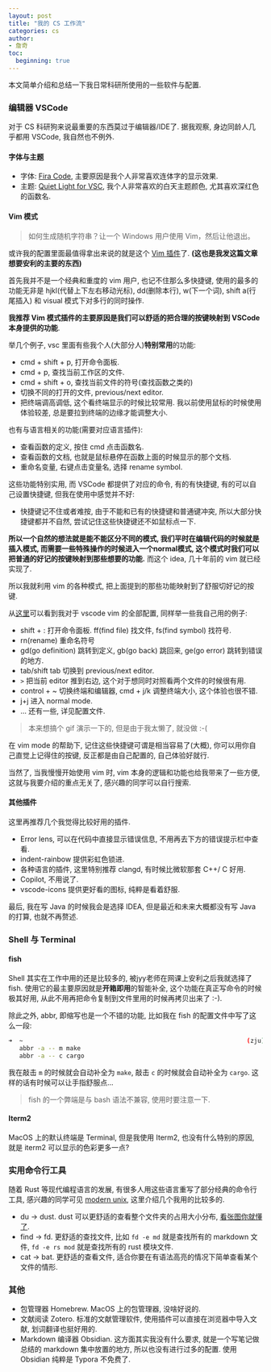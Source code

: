 ```yaml
---
layout: post
title: "我的 CS 工作流"
categories: cs
author:
- 詹奇
toc:
  beginning: true
---
```


本文简单介绍和总结一下我日常科研所使用的一些软件与配置.

### 编辑器 VSCode

对于 CS 科研狗来说最重要的东西莫过于编辑器/IDE了. 据我观察, 身边同龄人几乎都用 VSCode, 我自然也不例外.

#### 字体与主题

* 字体: [Fira Code](https://github.com/tonsky/FiraCode), 主要原因是我个人非常喜欢连体字的显示效果.
* 主题: [Quiet Light for VSC](https://marketplace.visualstudio.com/items?itemName=onecrayon.theme-quietlight-vsc), 我个人非常喜欢的白天主题颜色, 尤其喜欢深红色的函数名.

#### Vim 模式

> 如何生成随机字符串？让一个 Windows 用户使用 Vim，然后让他退出。

或许我的配置里面最值得拿出来说的就是这个 [Vim 插件](https://github.com/VSCodeVim/Vim)了. **(这也是我发这篇文章想要安利的主要的东西)**

首先我并不是一个经典和重度的 vim 用户, 也记不住那么多快捷键, 使用的最多的功能无非是 hjkl(代替上下左右移动光标), dd(删除本行), w(下一个词), shift a(行尾插入) 和 visual 模式下对多行的同时操作.

**我推荐 Vim 模式插件的主要原因是我们可以舒适的把合理的按键映射到 VSCode 本身提供的功能**.

举几个例子, vsc 里面有些我个人(大部分人)**特别常用**的功能:

* cmd + shift + p, 打开命令面板.
* cmd + p, 查找当前工作区的文件.
* cmd + shift + o, 查找当前文件的符号(查找函数之类的)
* 切换不同的打开的文件, previous/next editor.
* 把终端调高调低, 这个看终端显示的时候比较常用. 我以前使用鼠标的时候使用体验较差, 总是要拉到终端的边缘才能调整大小.

也有与语言相关的功能(需要对应语言插件):

* 查看函数的定义, 按住 cmd 点击函数名.
* 查看函数的文档, 也就是鼠标悬停在函数上面的时候显示的那个文档.
* 重命名变量, 右键点击变量名, 选择 rename symbol.

这些功能特别实用, 而 VSCode 都提供了对应的命令, 有的有快捷键, 有的可以自己设置快捷键, 但我在使用中感觉并不好:

* 快捷键记不住或者难按, 由于不能和已有的快捷键和普通键冲突, 所以大部分快捷键都并不自然, 尝试记住这些快捷键还不如鼠标点一下.

**所以一个自然的想法就是能不能区分不同的模式, 我们平时在编辑代码的时候就是插入模式, 而需要一些特殊操作的时候进入一个normal模式, 这个模式时我们可以把普通的好记的按键映射到那些想要的功能.**
而这个 idea, 几十年前的 vim 就已经实现了.

所以我就利用 vim 的各种模式, 把上面提到的那些功能映射到了舒服切好记的按键.

从[这里](https://github.com/Qi-Zhan/vscode-vim-config)可以看到我对于 vscode vim 的全部配置, 同样举一些我自己用的例子:

* shift + : 打开命令面板. ff(find file) 找文件, fs(find symbol) 找符号.
* rn(rename) 重命名符号
* gd(go definition) 跳转到定义, gb(go back) 跳回来, ge(go error) 跳转到错误的地方.
* tab/shift tab 切换到 previous/next editor.
* `>` 把当前 editor 推到右边, 这个对于想同时对照看两个文件的时候很有用.
* control + ~ 切换终端和编辑器, cmd + j/k 调整终端大小, 这个体验也很不错.
* j+j 进入 normal mode.
* ... 还有一些, 详见配置文件.

> 本来想搞个 gif 演示一下的, 但是由于我太懒了, 就没做 :-(

在 vim mode 的帮助下, 记住这些快捷键可谓是相当容易了(大概), 你可以用你自己直觉上记得住的按键, 反正都是由自己配置的, 自己体验好就行.

当然了, 当我慢慢开始使用 vim 时, vim 本身的逻辑和功能也给我带来了一些方便, 这就与我要介绍的重点无关了, 感兴趣的同学可以自行搜索.

#### 其他插件

这里再推荐几个我觉得比较好用的插件.

* Error lens, 可以在代码中直接显示错误信息, 不用再去下方的错误提示栏中查看.
* indent-rainbow 提供彩虹色锁进.
* 各种语言的插件, 这里特别推荐 clangd, 有时候比微软那套 C++/ C 好用.
* Copilot, 不用说了.
* vscode-icons 提供更好看的图标, 纯粹是看着舒服.

最后, 我在写 Java 的时候我会是选择 IDEA, 但是最近和未来大概都没有写 Java 的打算, 也就不再赘述.

### Shell 与 Terminal

#### fish

Shell 其实在工作中用的还是比较多的, 被jyy老师在网课上安利之后我就选择了 fish. 使用它的最主要原因就是**开箱即用**的智能补全, 这个功能在真正写命令的时候极其好用, 从此不用再把命令复制到文件里用的时候再拷贝出来了 :-).

除此之外, abbr, 即缩写也是一个不错的功能, 比如我在 fish 的配置文件中写了这么一段:

```bash
➜  ~                                                              (zju)
   abbr -a -- m make
   abbr -a -- c cargo
```

我在敲击 `m` 的时候就会自动补全为 `make`, 敲击 `c` 的时候就会自动补全为 `cargo`. 这样的话有时候可以让手指舒服点...

> fish 的一个弊端是与 bash 语法不兼容, 使用时要注意一下.

#### Iterm2

MacOS 上的默认终端是 Terminal, 但是我使用 Iterm2, 也没有什么特别的原因, 就是 iterm2 可以显示的色彩更多一点?

### 实用命令行工具

随着 Rust 等现代编程语言的发展, 有很多人用这些语言重写了部分经典的命令行工具, 感兴趣的同学可见 [modern unix](https://github.com/ibraheemdev/modern-unix), 这里介绍几个我用的比较多的.

* du -> dust. dust 可以更舒适的查看整个文件夹的占用大小分布, [看张图你就懂了](https://github.com/bootandy/dust/blob/master/media/snap.png).
* find -> fd. 更舒适的查找文件, 比如 `fd -e md` 就是查找所有的 markdown 文件, `fd -e rs mod` 就是查找所有的 rust 模块文件.
* cat -> bat. 更舒适的查看文件, 适合你要在有语法高亮的情况下简单查看某个文件的情形.

### 其他

* 包管理器 Homebrew. MacOS 上的包管理器, 没啥好说的.
* 文献阅读 Zotero. 标准的文献管理软件, 使用插件可以直接在浏览器中导入文献, 划词翻译也挺好用的.
* Markdown 编译器 Obsidian. 这方面其实我没有什么要求, 就是一个写笔记做总结的 markdown 集中放置的地方, 所以也没有进行过多的配置. 使用 Obsidian 纯粹是 Typora 不免费了.
